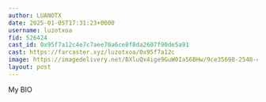 ```yaml
---
author: LUANOTX
date: 2025-01-05T17:31:23+0000
username: luzotxoa
fid: 526424
cast_id: 0x95f7a12c4e7c7aee70a6ce8f8da2607f90de5a91
cast: https://farcaster.xyz/luzotxoa/0x95f7a12c
image: https://imagedelivery.net/BXluQx4ige9GuW0Ia56BHw/9ce35698-2548-4c80-5439-2599439e4f00/original
layout: post
---
```


My BIO

<img src='https://imagedelivery.net/BXluQx4ige9GuW0Ia56BHw/9ce35698-2548-4c80-5439-2599439e4f00/original' alt='' referrerpolicy='no-referrer'/>
